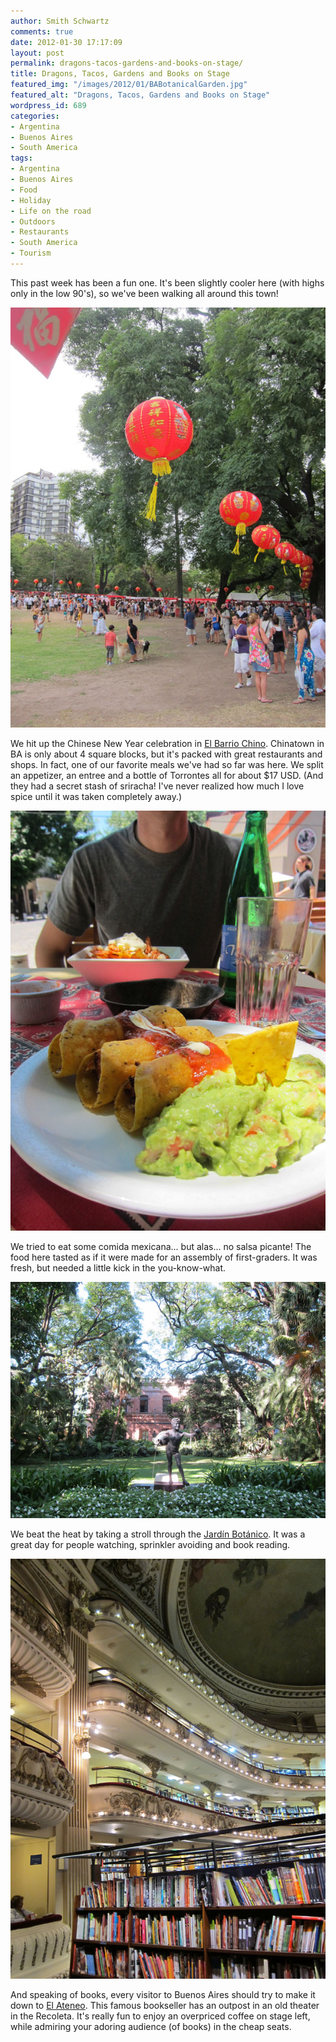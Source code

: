```yaml
---
author: Smith Schwartz
comments: true
date: 2012-01-30 17:17:09
layout: post
permalink: dragons-tacos-gardens-and-books-on-stage/
title: Dragons, Tacos, Gardens and Books on Stage
featured_img: "/images/2012/01/BABotanicalGarden.jpg"
featured_alt: "Dragons, Tacos, Gardens and Books on Stage"
wordpress_id: 689
categories:
- Argentina
- Buenos Aires
- South America
tags:
- Argentina
- Buenos Aires
- Food
- Holiday
- Life on the road
- Outdoors
- Restaurants
- South America
- Tourism
---
```


This past week has been a fun one. It's been slightly cooler here (with highs only in the low 90's), so we've been walking all around this town!

![](/images/2012/01/Weekof130300112_05.jpg)

We hit up the Chinese New Year celebration in [El Barrio Chino](http://en.wikipedia.org/wiki/Chinatown,_Buenos_Aires). Chinatown in BA is only about 4 square blocks, but it's packed with great restaurants and shops. In fact, one of our favorite meals we've had so far was here. We split an appetizer, an entree and a bottle of Torrontes all for about $17 USD. (And they had a secret stash of sriracha! I've never realized how much I love spice until it was taken completely away.)

![](/images/2012/01/Weekof130300112_02.jpg)

We tried to eat some comida mexicana... but alas... no salsa picante! The food here tasted as if it were made for an assembly of first-graders. It was fresh, but needed a little kick in the you-know-what.

![](/images/2012/01/Weekof130300112_04.jpg)

We beat the heat by taking a stroll through the [Jardín Botánico](http://en.wikipedia.org/wiki/Buenos_Aires_Botanical_Garden). It was a great day for people watching, sprinkler avoiding and book reading. 

![](/images/2012/01/Weekof130300112_03.jpg)

And speaking of books, every visitor to Buenos Aires should try to make it down to [El Ateneo](http://en.wikipedia.org/wiki/El_Ateneo). This famous bookseller has an outpost in an old theater in the Recoleta. It's really fun to enjoy an overpriced coffee on stage left, while admiring your adoring audience (of books) in the cheap seats. 




